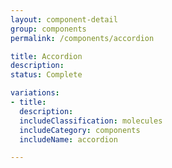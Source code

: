 ```yaml
---
layout: component-detail
group: components
permalink: /components/accordion

title: Accordion
description:
status: Complete

variations:
- title:
  description:
  includeClassification: molecules
  includeCategory: components
  includeName: accordion

---
```

